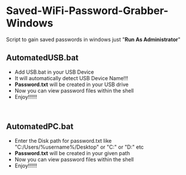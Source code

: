 # Saved-WiFi-Password-Grabber-Windows
Script to gain saved passwords in windows just "<b>Run As Administrator</b>" 
<h2>AutomatedUSB.bat</h2>
<ul>
  <li>Add USB.bat in your USB Device</li>
  <li>It will automatically detect USB Device Name!!!</li>
  <li><b>Password.txt</b> will be created in your USB drive</li>
  <li>Now you can view password files within the shell</li>
  <li>Enjoy!!!!!!</li>
</ul>
<br>
<h2>AutomatedPC.bat</h2>
<ul>
  <li>Enter the Disk path for password.txt like "C:/Users/%username%/Desktop" or "C:" or "D:" etc</li>
  <li><b>Password.txt</b> will be created in your given path</li>
  <li>Now you can view password files within the shell</li>
  <li>Enjoy!!!!!!</li>
</ul>
